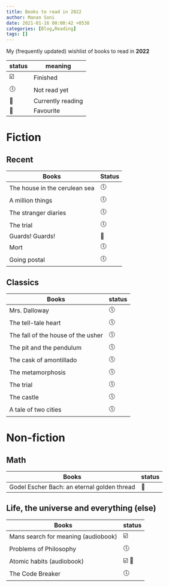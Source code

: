 ```yaml
---
title: Books to read in 2022
author: Manan Soni
date: 2021-01-16 00:00:42 +0530
categories: [Blog,Reading]
tags: []
---
```


My (frequently updated) wishlist of books to read in **2022**

| status                  | meaning           |
| ----------------------- | ----------------- |
| :ballot_box_with_check: | Finished          |
| :clock5:                | Not read yet      |
| :bookmark:              | Currently reading |
| :pushpin:               | Favourite         |


# Fiction

## Recent

| Books                         | Status     |
| ----------------------------- | ---------- |
| The house in the cerulean sea | :clock5:   |
| A million things              | :clock5:   |
| The stranger diaries          | :clock5:   |
| The trial                     | :clock5:   |
| Guards! Guards!               | :bookmark: |
| Mort                          | :clock5:   |
| Going postal                  | :clock5:   |

## Classics

| Books                              | status   |
| ---------------------------------- | -------- |
| Mrs. Dalloway                      | :clock5: |
| The tell-tale heart                | :clock5: |
| The fall of the house of the usher | :clock5: |
| The pit and the pendulum           | :clock5: |
| The cask of amontillado            | :clock5: |
| The metamorphosis                  | :clock5: |
| The trial                          | :clock5: |
| The castle                         | :clock5: |
| A tale of two cities               | :clock5: |

# Non-fiction

## Math

| Books                                       | status     |
| ------------------------------------------- | ---------- |
| Godel Escher Bach: an eternal golden thread | :bookmark: |

## Life, the universe and everything (else)

| Books                               | status                            |
| ----------------------------------- | --------------------------------- |
| Mans search for meaning (audiobook) | :ballot_box_with_check:           |
| Problems of Philosophy              | :clock5:                          |
| Atomic habits (audiobook)           | :ballot_box_with_check: :pushpin: |
| The Code Breaker                    | :clock5:                          |
